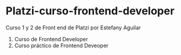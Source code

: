 # Platzi-curso-frontend-developer
Curso 1 y 2 de Front end de Platzi por Estefany Aguilar
1. Curso de Frontend Developer
2. Curso práctico de Frontend Deveoper
